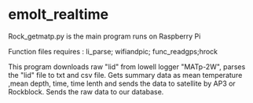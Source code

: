 # emolt_realtime
Rock_getmatp.py is the main program runs on Raspberry Pi

Function files requires : li_parse; wifiandpic; func_readgps;hrock


This program downloads raw "lid" from lowell logger "MATp-2W", parses the "lid" file to txt and csv file. Gets summary data as mean temperature ,mean depth, time, time lenth and sends the data to satellite by AP3 or Rockblock. Sends the raw data to our database.
